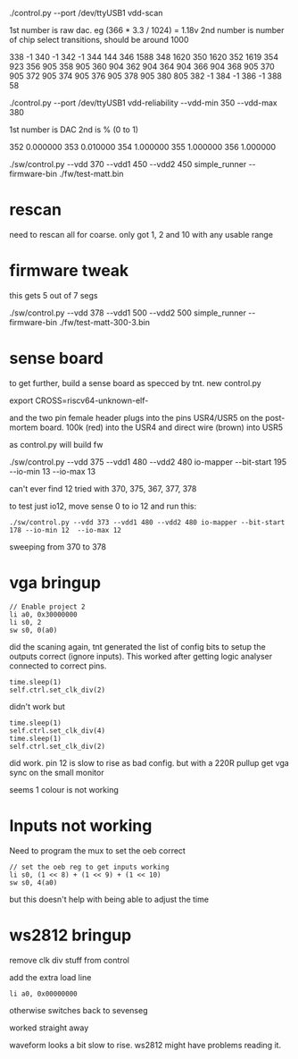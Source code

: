  ./control.py --port /dev/ttyUSB1  vdd-scan

1st number is raw dac. eg (366 * 3.3 / 1024) = 1.18v
2nd number is number of chip select transitions, should be around 1000

 338 -1
 340 -1
 342 -1
 344 144
 346 1588
 348 1620
 350 1620
 352 1619
 354 923
 356 905
 358 905
 360 904
 362 904
 364 904
 366 904
 368 905
 370 905
 372 905
 374 905
 376 905
 378 905
 380 805
 382 -1
 384 -1
 386 -1
 388 58

 ./control.py --port /dev/ttyUSB1  vdd-reliability --vdd-min 350 --vdd-max 380

 1st number is DAC 2nd is % (0 to 1)

 352 0.000000
 353 0.010000
 354 1.000000
 355 1.000000
 356 1.000000

./sw/control.py --vdd 370 --vdd1 450 --vdd2 450 simple_runner --firmware-bin ./fw/test-matt.bin

# rescan

need to rescan all for coarse.
only got 1, 2 and 10 with any usable range

# firmware tweak

this gets 5 out of 7 segs

./sw/control.py --vdd 378 --vdd1 500 --vdd2 500 simple_runner --firmware-bin ./fw/test-matt-300-3.bin

# sense board

to get further, build a sense board as specced by tnt.
new control.py

export CROSS=riscv64-unknown-elf-


and the two pin female header plugs into the pins USR4/USR5 on the post-mortem board.
100k (red) into the USR4 and direct wire (brown) into USR5

as control.py will build fw

./sw/control.py --vdd 375 --vdd1 480 --vdd2 480 io-mapper --bit-start 195 --io-min 13  --io-max 13

can't ever find 12
tried with 370, 375, 367, 377, 378

to test just io12, move sense 0 to io 12 and run this:

    ./sw/control.py --vdd 373 --vdd1 480 --vdd2 480 io-mapper --bit-start 178 --io-min 12  --io-max 12

sweeping from 370 to 378

# vga bringup

	// Enable project 2
	li a0, 0x30000000
	li s0, 2
	sw s0, 0(a0)

did the scaning again, tnt generated the list of config bits to setup the outputs correct (ignore inputs). This worked after getting logic analyser connected to correct pins.

    time.sleep(1)
    self.ctrl.set_clk_div(2)

didn't work but

    time.sleep(1)
    self.ctrl.set_clk_div(4)
    time.sleep(1)
    self.ctrl.set_clk_div(2)

did work. pin 12 is slow to rise as bad config. but with a 220R pullup get vga sync on the small monitor

seems 1 colour is not working

# Inputs not working

Need to program the mux to set the oeb correct

    // set the oeb reg to get inputs working
	li s0, (1 << 8) + (1 << 9) + (1 << 10)
	sw s0, 4(a0)

but this doesn't help with being able to adjust the time

# ws2812 bringup

remove clk div stuff from control

add the extra load line 

	li a0, 0x00000000

otherwise switches back to sevenseg

worked straight away

waveform looks a bit slow to rise. ws2812 might have problems reading it.
